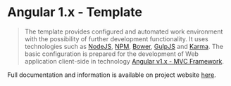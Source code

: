 # Angular 1.x - Template

> The template provides configured and automated work environment with the possibility of further development functionality. It uses technologies such as <a href="https://nodejs.org/en/" target="_blank" rel="help">NodeJS</a>, <a href="https://www.npmjs.com/" target="_blank" rel="help">NPM</a>, <a href="https://bower.io/" target="_blank" rel="help">Bower</a>, <a href="http://gulpjs.com/" target="_blank" rel="help">GulpJS</a> and <a href="https://karma-runner.github.io/1.0/index.html" target="_blank" rel="help">Karma</a>. The basic configuration is prepared for the development of Web application client-side in technology <a href="https://angularjs.org/" target="_blank" rel="help">Angular v1.x - MVC Framework</a>.

Full documentation and information is available on project website <a href="https://www.angular1-x.mateusz-archicinski.pl/en/readme" target="_blank" rel="help">here</a>.